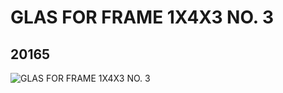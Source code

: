# GLAS FOR FRAME 1X4X3 NO. 3
## 20165
![GLAS FOR FRAME 1X4X3 NO. 3](https://lc-www-live-s.legocdn.com/media/bricks/5/2/6103984.jpg)